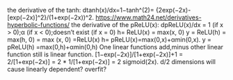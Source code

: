 

<!--
 * @version:
 * @Author:  StevenJokes https://github.com/StevenJokes
 * @Date: 2020-09-13 18:50:28
 * @LastEditors:  StevenJokes https://github.com/StevenJokes
 * @LastEditTime: 2020-09-13 18:50:48
 * @Description:https://discuss.d2l.ai/t/multilayer-perceptrons/91
 * @TODO::
 * @Reference:
-->

the derivative of the tanh:
dtanh(x)/dx=1−tanh^(2)=
{2exp(−2x)-[exp(−2x)]^2}/(1+exp(−2x))^2.
https://www.math24.net/derivatives-hyperbolic-functions/
the derivative of the pReLU(x):
dpReLU(x)/dx = 1 (if x > 0);α (if x < 0);doesn’t exist (if x = 0)
h= ReLU(x) = max(x, 0)
y = ReLU(h) = max(h, 0) = max (x, 0) =ReLU(x)
h= pReLU(x)=max(0,x)+αmin(0,x).
y = pReLU(h) =max(0,h)+αmin(0,h)
One linear functions add,minus other linear function still is linear function.
[1−exp(−2x)]/[1+exp(−2x)]+1 = 2/[1+exp(−2x)] = 2 * 1/[1+exp(−2x)] = 2 sigmoid(2x).
d/2 dimensions will cause linearly dependent?
overfit?
